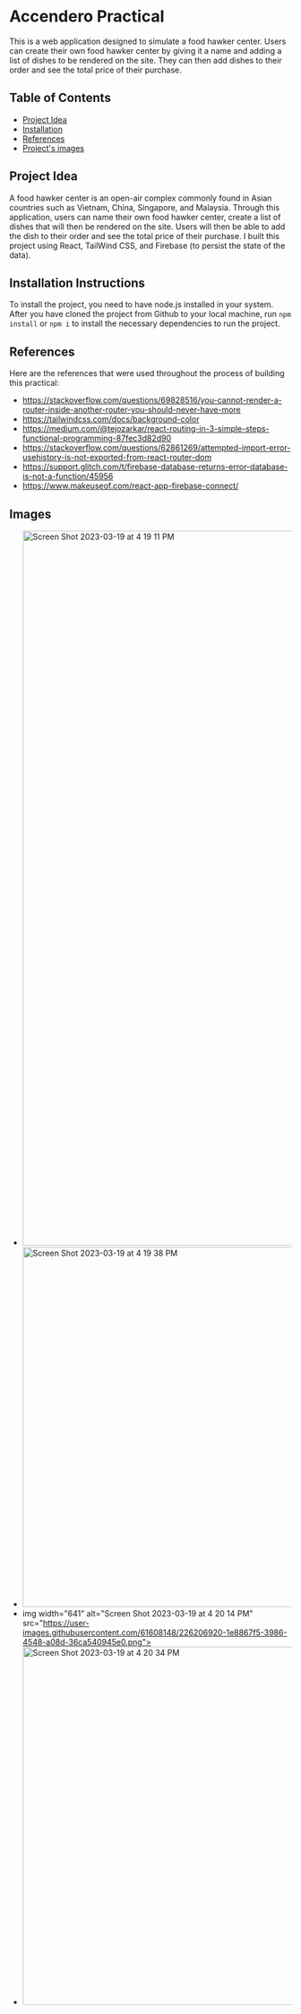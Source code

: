 # Accendero Practical

This is a web application designed to simulate a food hawker center. Users can create their own food hawker center by giving it a name and adding a list of dishes to be rendered on the site. They can then add dishes to their order and see the total price of their purchase.

## Table of Contents

* [Project Idea](#project-idea)
* [Installation](#installation)
* [References](#references)
* [Project's images](#images)

## Project Idea

A food hawker center is an open-air complex commonly found in Asian countries such as Vietnam, China, Singapore, and Malaysia. Through this application, users can name their own food hawker center, create a list of dishes that will then be rendered on the site. Users will then be able to add the dish to their order and see the total price of their purchase. I built this project using React, TailWind CSS, and Firebase (to persist the state of the data).

## Installation Instructions

To install the project, you need to have node.js installed in your system. After you have cloned the project from Github to your local machine, run `npm install` or `npm i` to install the necessary dependencies to run the project.

## References

Here are the references that were used throughout the process of building this practical:

- https://stackoverflow.com/questions/69828516/you-cannot-render-a-router-inside-another-router-you-should-never-have-more
- https://tailwindcss.com/docs/background-color
- https://medium.com/@tejozarkar/react-routing-in-3-simple-steps-functional-programming-87fec3d82d90
- https://stackoverflow.com/questions/62861269/attempted-import-error-usehistory-is-not-exported-from-react-router-dom
- https://support.glitch.com/t/firebase-database-returns-error-database-is-not-a-function/45956
- https://www.makeuseof.com/react-app-firebase-connect/

## Images
- <img width="1277" alt="Screen Shot 2023-03-19 at 4 19 11 PM" src="https://user-images.githubusercontent.com/61608148/226206918-d46dc1be-be04-4efe-a944-118bc65bd71a.png">
- <img width="643" alt="Screen Shot 2023-03-19 at 4 19 38 PM" src="https://user-images.githubusercontent.com/61608148/226206919-549c4ec0-f0ae-46bb-b3bd-31761610fbbf.png">
- img width="641" alt="Screen Shot 2023-03-19 at 4 20 14 PM" src="https://user-images.githubusercontent.com/61608148/226206920-1e8867f5-3986-4548-a08d-36ca540945e0.png">
- <img width="640" alt="Screen Shot 2023-03-19 at 4 20 34 PM" src="https://user-images.githubusercontent.com/61608148/226206921-a7169e5c-958e-4fd8-b1bd-4116b4af5dcc.png">


